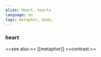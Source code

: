 ```yaml
---
alias: Heart, hearts
language: en
tags: metaphor, body, 
---
```

### heart
==see also:== [[metaphor]]
==contrast:== 